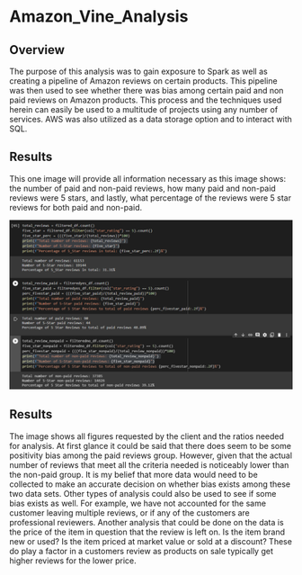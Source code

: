 # Amazon_Vine_Analysis

## Overview

The purpose of this analysis was to gain exposure to Spark as well as creating a pipeline of Amazon reviews on certain products.  This pipeline was then used to see whether there was bias among certain paid and non paid reviews on Amazon products.  This process and the techniques used herein can easily be used to a multitude of projects using any number of services.  AWS was also utilized as a data storage option and to interact with SQL.

## Results

This one image will provide all information necessary as this image shows: the number of paid and non-paid reviews, how many paid and non-paid reviews were 5 stars, and lastly, what percentage of the reviews were 5 star reviews for both paid and non-paid.

![Vine Summary](https://github.com/wprich/Amazon_Vine_Analysis/blob/main/paid_nonpaid_summary.png)


## Results

The image shows all figures requested by the client and the ratios needed for analysis.  At first glance it could be said that there does seem to be some positivity bias among the paid reviews group.  However, given that the actual number of reviews that meet all the criteria needed is noticeably lower than the non-paid group.  It is my belief that more data would need to be collected to make an accurate decision on whether bias exists among these two data sets.  Other types of analysis could also be used to see if some bias exists as well.  For example, we have not accounted for the same customer leaving multiple reviews, or if any of the customers are professional reviewers.  Another analysis that could be done on the data is the price of the item in question that the review is left on.  Is the item brand new or used?  Is the item priced at market value or sold at a discount?  These do play a factor in a customers review as products on sale typically get higher reviews for the lower price.


